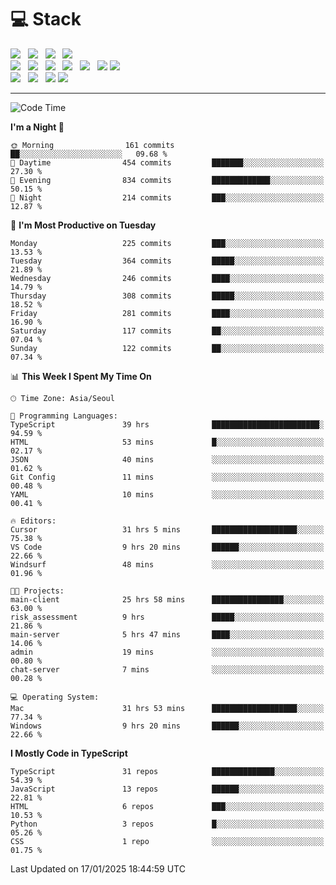 <h1>💻 Stack</h1>
<div>
 <!-- badge : https://shields.io/ -->
 <!-- icon : https://simpleicons.org/?q=Get -->
 <img src="https://img.shields.io/badge/HTML5-e74c3c?style=flat-square&logo=HTML5&logoColor=white"/> &nbsp 
 <img src="https://img.shields.io/badge/CSS3-0A84FF?style=flat-square&logo=CSS3&logoColor=white"/> &nbsp 
 <img src="https://img.shields.io/badge/JavaScript-FFCD11?style=flat-square&logo=JavaScript&logoColor=white"/> &nbsp 
 <img src="https://img.shields.io/badge/TypeScript-3075C0?style=flat-square&logo=TypeScript&logoColor=white"/>
 <br/>
 <img src="https://img.shields.io/badge/Next-000000?style=flat-square&logo=nextdotjs&logoColor=white"/> &nbsp 
 <img src="https://img.shields.io/badge/React-00BCF6?style=flat-square&logo=React&logoColor=white"/> &nbsp 
 <img src="https://img.shields.io/badge/Redux-764ABC?style=flat-square&logo=Redux&logoColor=white"/> &nbsp
 <img src="https://img.shields.io/badge/Recoil-3578E5?style=flat-square&logo=recoil&logoColor=white"/> &nbsp
 <img src="https://img.shields.io/badge/React-Query-FF4154?style=flat-square&logo=reactquery&logoColor=white"/> &nbsp 
 <img src="https://img.shields.io/badge/styled%2Dcomponents-DB7093?style=flat-square&logo=styled%2Dcomponents&logoColor=white"/>
 <img src="https://img.shields.io/badge/CSS Modules-000000?style=flat-square&logo=CSS Modules&logoColor=white"/> &nbsp 
 <br/>
 <img src="https://img.shields.io/badge/Node-339933?style=flat-square&logo=Node.js&logoColor=white"/> &nbsp 
 <img src="https://img.shields.io/badge/Express-000000?style=flat-square&logo=Express&logoColor=white"/> &nbsp 
 <img src="https://img.shields.io/badge/MongoDB-47A248?style=flat-square&logo=MongoDB&logoColor=white"/>
 <img src="https://img.shields.io/badge/MariaDB-003545?style=flat-square&logo=mariadb&logoColor=white"/>
</div>

<hr>

<!--START_SECTION:waka-->
![Code Time](http://img.shields.io/badge/Code%20Time-1%2C953%20hrs%2052%20mins-blue)

**I'm a Night 🦉** 

```text
🌞 Morning                161 commits         ██░░░░░░░░░░░░░░░░░░░░░░░   09.68 % 
🌆 Daytime                454 commits         ███████░░░░░░░░░░░░░░░░░░   27.30 % 
🌃 Evening                834 commits         █████████████░░░░░░░░░░░░   50.15 % 
🌙 Night                  214 commits         ███░░░░░░░░░░░░░░░░░░░░░░   12.87 % 
```
📅 **I'm Most Productive on Tuesday** 

```text
Monday                   225 commits         ███░░░░░░░░░░░░░░░░░░░░░░   13.53 % 
Tuesday                  364 commits         █████░░░░░░░░░░░░░░░░░░░░   21.89 % 
Wednesday                246 commits         ████░░░░░░░░░░░░░░░░░░░░░   14.79 % 
Thursday                 308 commits         █████░░░░░░░░░░░░░░░░░░░░   18.52 % 
Friday                   281 commits         ████░░░░░░░░░░░░░░░░░░░░░   16.90 % 
Saturday                 117 commits         ██░░░░░░░░░░░░░░░░░░░░░░░   07.04 % 
Sunday                   122 commits         ██░░░░░░░░░░░░░░░░░░░░░░░   07.34 % 
```


📊 **This Week I Spent My Time On** 

```text
🕑︎ Time Zone: Asia/Seoul

💬 Programming Languages: 
TypeScript               39 hrs              ████████████████████████░   94.59 % 
HTML                     53 mins             █░░░░░░░░░░░░░░░░░░░░░░░░   02.17 % 
JSON                     40 mins             ░░░░░░░░░░░░░░░░░░░░░░░░░   01.62 % 
Git Config               11 mins             ░░░░░░░░░░░░░░░░░░░░░░░░░   00.48 % 
YAML                     10 mins             ░░░░░░░░░░░░░░░░░░░░░░░░░   00.41 % 

🔥 Editors: 
Cursor                   31 hrs 5 mins       ███████████████████░░░░░░   75.38 % 
VS Code                  9 hrs 20 mins       ██████░░░░░░░░░░░░░░░░░░░   22.66 % 
Windsurf                 48 mins             ░░░░░░░░░░░░░░░░░░░░░░░░░   01.96 % 

🐱‍💻 Projects: 
main-client              25 hrs 58 mins      ████████████████░░░░░░░░░   63.00 % 
risk_assessment          9 hrs               █████░░░░░░░░░░░░░░░░░░░░   21.86 % 
main-server              5 hrs 47 mins       ████░░░░░░░░░░░░░░░░░░░░░   14.06 % 
admin                    19 mins             ░░░░░░░░░░░░░░░░░░░░░░░░░   00.80 % 
chat-server              7 mins              ░░░░░░░░░░░░░░░░░░░░░░░░░   00.28 % 

💻 Operating System: 
Mac                      31 hrs 53 mins      ███████████████████░░░░░░   77.34 % 
Windows                  9 hrs 20 mins       ██████░░░░░░░░░░░░░░░░░░░   22.66 % 
```

**I Mostly Code in TypeScript** 

```text
TypeScript               31 repos            ██████████████░░░░░░░░░░░   54.39 % 
JavaScript               13 repos            ██████░░░░░░░░░░░░░░░░░░░   22.81 % 
HTML                     6 repos             ███░░░░░░░░░░░░░░░░░░░░░░   10.53 % 
Python                   3 repos             █░░░░░░░░░░░░░░░░░░░░░░░░   05.26 % 
CSS                      1 repo              ░░░░░░░░░░░░░░░░░░░░░░░░░   01.75 % 
```




 Last Updated on 17/01/2025 18:44:59 UTC
<!--END_SECTION:waka-->
